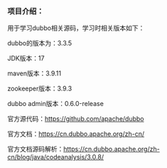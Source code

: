 ### 项目介绍：

用于学习dubbo相关源码，学习时相关版本如下：

dubbo的版本为：3.3.5

JDK版本：17

maven版本：3.9.11

zookeeper版本：3.9.3

dubbo admin版本：0.6.0-release

官方源代码：https://github.com/apache/dubbo

官方文档：https://cn.dubbo.apache.org/zh-cn/

官方文档源码解析：https://cn.dubbo.apache.org/zh-cn/blog/java/codeanalysis/3.0.8/
